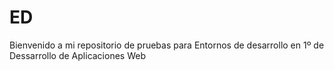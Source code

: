 # ED
Bienvenido a mi repositorio de pruebas para Entornos de desarrollo en 1º de Dessarrollo de Aplicaciones Web
